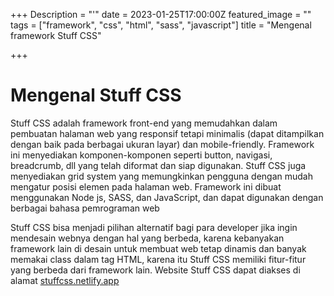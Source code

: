 +++
Description = "'"
date = 2023-01-25T17:00:00Z
featured_image = ""
tags = ["framework", "css", "html", "sass", "javascript"]
title = "Mengenal framework Stuff CSS"

+++
# Mengenal Stuff CSS

Stuff CSS adalah framework front-end yang memudahkan dalam pembuatan halaman web yang responsif tetapi minimalis (dapat ditampilkan dengan baik pada berbagai ukuran layar) dan mobile-friendly. Framework ini menyediakan komponen-komponen seperti button, navigasi, breadcrumb, dll yang telah diformat dan siap digunakan. Stuff CSS juga menyediakan grid system yang memungkinkan pengguna dengan mudah mengatur posisi elemen pada halaman web. Framework ini dibuat menggunakan Node js, SASS, dan JavaScript, dan dapat digunakan dengan berbagai bahasa pemrograman web

Stuff CSS bisa menjadi pilihan alternatif bagi para developer jika ingin mendesain webnya dengan hal yang berbeda, karena kebanyakan framework lain di desain untuk membuat web tetap dinamis dan banyak memakai class dalam tag HTML, karena itu Stuff CSS memiliki fitur-fitur yang berbeda dari framework lain. Website Stuff CSS dapat diakses di alamat [stuffcss.netlify.app](stuffcss.netlify.app)